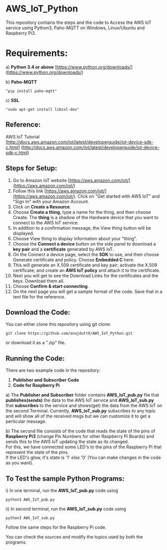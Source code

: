 # AWS_IoT_Python
This repository contains the steps and the code to Access the AWS IoT service using Python3, Paho-MQTT on Windows, Linux/Ubuntu and Raspberry Pi3.                                                                                                                             

# Requirements:																   
a) **Python 3.4 or above** [https://www.python.org/downloads/] (https://www.python.org/downloads/) 															   

b) **Paho-MQTT**
```
"pip install paho-mqtt"	
```
c) **SSL**               
```
"sudo apt-get install libssl-dev"
```

## Reference:
AWS IoT Tutorial [http://docs.aws.amazon.com/iot/latest/developerguide/iot-device-sdk-c.html] (http://docs.aws.amazon.com/iot/latest/developerguide/iot-device-sdk-c.html)

## Steps for Setup:
1. Go to Amazon IoT website [https://aws.amazon.com/iot/] (https://aws.amazon.com/iot/)
2. Follow this link [https://aws.amazon.com/iot/](https://aws.amazon.com/iot/). Click on "Get started with AWS IoT" and "Sign In" with your Amazon Account. 
2. Click on **Create a Resource**.
3. Choose **Create a thing**, type a name for the thing, and then choose Create. The **thing** is a shadow of the Hardware device that you want to connect to the AWS IoT service.
4. In addition to a confirmation message, the View thing button will be displayed.
5. Choose View thing to display information about your "thing". 
6. Choose the **Connect a device** button on the side panel to download a **key pair** and a **certificate** generated by AWS IoT.
7. On the Connect a device page, select the **SDK** to use, and then choose Generate certificate and policy. Choose **Embedded C** here.
8. This will generate an X.509 certificate and key pair; activate the X.509 certificate; and create an **AWS IoT policy** and attach it to the certificate.
9. Next you will get to see the Download Links for the certificates and the keys. Download them all.
10. Choose **Confirm & start connecting**.
11. On the next page you will get a sample format of the code. Save that in a text file for the reference.

## Download the Code: 
You can either clone this repository using git clone:
```
git clone https://github.com/anujdutt9/AWS_IoT_Python.git
```
or download it as a ".zip" file.

## Running the Code:
There are two example code in the repository:                                                                                           
1. **Publisher and Subscriber Code**                                                                                                         
2. **Code for Raspberry Pi**

a) The **Publisher and Subscriber** folder contains **AWS_IoT_pub.py** file that **publishes(sends)** the data to the AWS IoT service and **AWS_IoT_sub.py** that **subscribes** to the service and shows(get) the data from the AWS IoT on the second Terminal. Currently, **AWS_IoT_sub.py** subscribes to any topic and will show all of the received msgs but we can customize it to get a perticular message.                         
                                                                                                                                         
b) The second file consists of the code that reads the state of the pins of **Raspberry Pi3** (change Pin Numbers for other Raspberry Pi Boards) and sends this to the AWS IoT updating the state as its changed.                                                                 
For this, we have connected some LED's to the pins of the Raspberry Pi that represent the state of the pins.                             
If the LED's glow, it's state is '1' else '0' (You can make changes in the code as you want).     

## To Test the sample Python Programs:                                                                                                   
i) In one terminal, run the **AWS_IoT_pub.py** code using 
```
python3 AWS_IoT_pub.py
```
ii) In second terminal, run the **AWS_IoT_sub.py** code using
```
python3 AWS_IoT_sub.py
```
Follow the same steps for the Raspberry Pi code.

You can check the sources and modify the topics used by both the programs. 
                                      
